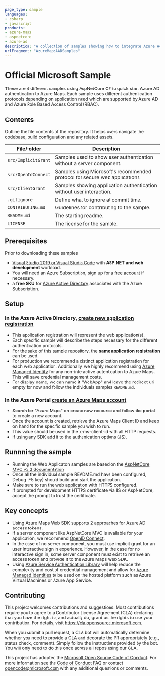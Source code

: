 ```yaml
---
page_type: sample
languages:
- csharp
- javascript
products:
- azure-maps
- aspnetcore
- azure-ad
description: "A collection of samples showing how to integrate Azure Active Directory with Azure Maps."
urlFragment: "AzureMapsAADSamples"
---
```


# Official Microsoft Sample

<!-- 
Guidelines on README format: https://review.docs.microsoft.com/help/onboard/admin/samples/concepts/readme-template?branch=master

Guidance on onboarding samples to docs.microsoft.com/samples: https://review.docs.microsoft.com/help/onboard/admin/samples/process/onboarding?branch=master

Taxonomies for products and languages: https://review.docs.microsoft.com/new-hope/information-architecture/metadata/taxonomies?branch=master
-->

These are 4 different samples using AspNetCore C# to quick start Azure AD authentication to Azure Maps. Each sample uses different authentication protocols depending on application need which are supported by Azure AD and Azure Role Based Access Control (RBAC).

## Contents

Outline the file contents of the repository. It helps users navigate the codebase, build configuration and any related assets.

| File/folder               | Description                                                                  |
|---------------------------|------------------------------------------------------------------------------|
| `src/ImplicitGrant`       | Samples used to show user authentication without a server component.         |
| `src/OpenIdConnect`       | Samples using Microsoft's recommended protocol for secure web applications   |
| `src/ClientGrant`         | Samples showing application authentication without user interaction.         |
| `.gitignore`              | Define what to ignore at commit time.                                        |
| `CONTRIBUTING.md`         | Guidelines for contributing to the sample.                                   |
| `README.md`               | The starting readme.                                                         |
| `LICENSE`                 | The license for the sample.                                                  |

## Prerequisites

Prior to downloading these samples

- [Visual Studio 2019 or Visual Studio Code](https://visualstudio.microsoft.com/downloads/?utm_content=download+vs2019) with **ASP.NET and web development** workload.
- You will need an Azure Subscription, sign up for a [free account](https://azure.microsoft.com/en-us/free/search/) if necessary.
- a **free SKU** for [Azure Active Directory](https://azure.microsoft.com/en-us/trial/get-started-active-directory/) associated with the Azure Subscription.

## Setup

### In the Azure Active Directory, [create new application registration](https://portal.azure.com/#blade/Microsoft_AAD_RegisteredApps/applicationsListBlade/quickStartType/AspNetWebAppQuickstartPage/sourceType/docs)

- This application registration will represent the web application(s).
- Each specific sample will describe the steps necessary for the different authentication protocols.
- For the sake of this sample repository, the **same application registration** can be used.
- For production we recommend a distinct application registration for each web application. Additionally, we highly recommend using [Azure Managed Identity](https://docs.microsoft.com/en-us/azure/active-directory/managed-identities-azure-resources/overview) for any non-interactive autentication to Azure Maps. This will save credential management costs.
- For display name, we can name it "WebApp" and leave the redirect uri empty for now and follow the individuals samples `README.md`.

### In the Azure Portal [create an Azure Maps account](https://portal.azure.com/#create/Microsoft.Maps)

- Search for "Azure Maps" on create new resource and follow the portal to create a new account.
- Once the account is created, retrieve the Azure Maps Client ID and keep on hand for the specific sample you wish to
run.
- This value should be used in the x-ms-client-id with all HTTP requests.
- If using any SDK add it to the authenication options (JS).

## Runnning the sample

- Running the Web Applicaton samples are based on the [AspNetCore MVC v2.2 documentation](https://docs.microsoft.com/en-us/aspnet/core/tutorials/first-mvc-app/start-mvc?view=aspnetcore-2.2&tabs=visual-studio)
- Once all the individual sample README.md have been configured, Debug (F5 key) should build and start the application.
- Make sure to run the web application with HTTPS configured.
- If prompted for development HTTPS certificate via IIS or AspNetCore, accept the prompt to trust the certificate.

## Key concepts

- Using Azure Maps Web SDK supports 2 approaches for Azure AD access tokens.
- If a server component like AspNetCore MVC is available for your application, we recommend [OpenID Connect](https://azure.microsoft.com/en-us/resources/samples/active-directory-dotnet-webapp-openidconnect-aspnetcore/).
- In the case of no server component, you must use implicit grant for an user interactive sign in experience. However,
  in the case for no interactive sign in, some server component must exist to retrieve an access token and provide it
  to the Azure Maps Web SDK.
- Using [Azure Service Authentication Library](https://docs.microsoft.com/en-us/azure/key-vault/service-to-service-authentication) will help reduce the complexity and cost of credential management and allow for [Azure Managed Identities](https://docs.microsoft.com/en-us/azure/active-directory/managed-identities-azure-resources/overview) to be used on the hosted platform such as Azure Virtual Machines or Azure App Service.

## Contributing

This project welcomes contributions and suggestions.  Most contributions require you to agree to a
Contributor License Agreement (CLA) declaring that you have the right to, and actually do, grant us
the rights to use your contribution. For details, visit https://cla.opensource.microsoft.com.

When you submit a pull request, a CLA bot will automatically determine whether you need to provide
a CLA and decorate the PR appropriately (e.g., status check, comment). Simply follow the instructions
provided by the bot. You will only need to do this once across all repos using our CLA.

This project has adopted the [Microsoft Open Source Code of Conduct](https://opensource.microsoft.com/codeofconduct/).
For more information see the [Code of Conduct FAQ](https://opensource.microsoft.com/codeofconduct/faq/) or
contact [opencode@microsoft.com](mailto:opencode@microsoft.com) with any additional questions or comments.
